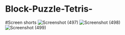 # Block-Puzzle-Tetris-
#Screen shorts
![Screenshot (497)](https://user-images.githubusercontent.com/93989396/219437927-b1509a15-9df0-49ed-b8c8-304ef5ffc345.png)
![Screenshot (498)](https://user-images.githubusercontent.com/93989396/219437937-7d2cca7c-c18d-4bc1-ad9f-f4bb1c2baa80.png)
![Screenshot (499)](https://user-images.githubusercontent.com/93989396/219437945-803e627b-7587-4445-9ead-fd00d9bade9e.png)
